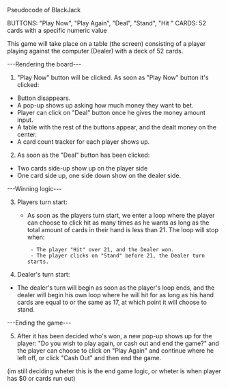   Pseudocode of BlackJack 

  BUTTONS: "Play Now", "Play Again", "Deal", "Stand", "Hit "
  CARDS: 52 cards with a specific numeric value 


 This game will take place on a table (the screen) consisting of a player playing against the computer (Dealer) with a deck of 52 cards. 

---Rendering the board---

 1) "Play Now" button will be clicked. As soon as "Play Now" button it's clicked:

  -  Button disappears.
  -  A pop-up shows up asking how much money they want to bet.
  -  Player can click on "Deal" button once he gives the money amount input.
  - A table with the rest of the buttons appear, and the dealt money on the center.
  - A card count tracker for each player shows up. 

  2) As soon as the "Deal" button has been clicked: 

 -  Two cards side-up show up on the player side
 -  One card side up, one side down show on the dealer side. 

 ---Winning logic---

3) Players turn start: 

   - As soon as the players turn start, we enter a loop where the player can choose to click hit as many times as he wants as long as the total amount of cards in their hand is less than 21. The loop will stop when: 

          - The player "Hit" over 21, and the Dealer won. 
          - The player clicks on "Stand" before 21, the Dealer turn starts.

4) Dealer's turn start: 

  - The dealer's turn will begin as soon as the player's loop ends, and the dealer will begin his own loop where he will hit for as long as his hand cards are equal to or the same as 17, at which point it will choose to stand. 


---Ending the game---

5) After it has been decided who's won, a new pop-up shows up for the player: "Do you wish to play again, or cash out and end the game?" and the player can choose to click on "Play Again" and continue where he left off, or click "Cash Out" and then end the game.  

(im still deciding wheter this is the end game logic, or wheter is when player has $0 or cards run out)
 